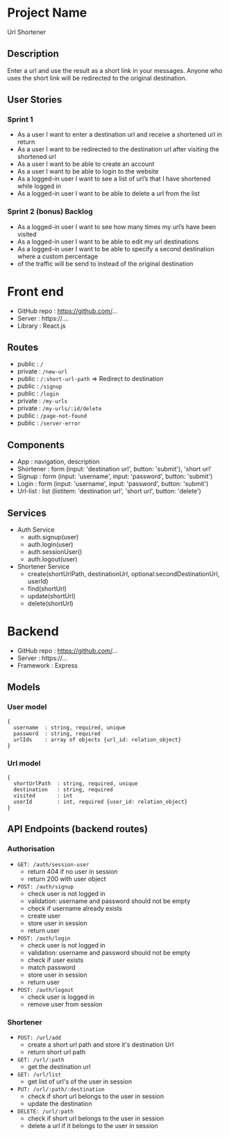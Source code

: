 # Project Name
Url Shortener

## Description
Enter a url and use the result as a short link in your messages. Anyone who uses the short link will be redirected to the original destination.

## User Stories

### Sprint 1
- As a user I want to enter a destination url and receive a shortened url in return
- As a user I want to be redirected to the destination url after visiting the shortened url
- As a user I want to be able to create an account
- As a user I want to be able to login to the website
- As a logged-in user I want to see a list of url’s that I have shortened while logged in
- As a logged-in user I want to be able to delete a url from the list

### Sprint 2 (bonus) Backlog

- As a logged-in user I want to see how many times my url’s have been visited
- As a logged-in user I want to be able to edit my url destinations
- As a logged-in user I want to be able to specify a second destination where a custom percentage
- of the traffic will be send to instead of the original destination


# Front end

- GitHub repo : https://github.com/...
- Server      : https://....
- Library     : React.js

## Routes

- public  : `/`
- private : `/new-url`
- public  : `/:short-url-path` => Redirect to destination
- public  : `/signup`
- public  : `/login`
- private : `/my-urls`
- private : `/my-urls/:id/delete`
- public  : `/page-not-found`
- public  : `/server-error`

## Components

- App       : navigation, description
- Shortener : form (input: 'destination url', button: 'submit'), 'short url'
- Signup    : form (input: 'username', input: 'password', button: 'submit')
- Login     : form (input: 'username', input: 'password', button: 'submit')
- Url-list  : list (listitem: 'destination url', 'short url', button: 'delete')


## Services
- Auth Service
  - auth.signup(user)
  - auth.login(user)
  - auth.sessionUser()
  - auth.logout(user)
- Shortener Service
  - create(shortUrlPath, destinationUrl, optional:secondDestinationUrl, userId)
  - find(shortUrl)
  - update(shortUrl)
  - delete(shortUrl)


# Backend

- GitHub repo : https://github.com/...
- Server      : https://...
- Framework   : Express


## Models

### User model
```
{
  username  : string, required, unique
  password  : string, required
  urlIds    : array of objects {url_id: relation_object}
}
```

### Url model
```
{
  shortUrlPath  : string, required, unique
  destination   : string, required
  visited       : int
  userId        : int, required {user_id: relation_object}
}
```


## API Endpoints (backend routes)
### Authorisation
- `GET: /auth/session-user`
  - return 404 if no user in session
  - return 200 with user object
- `POST: /auth/signup`
  - check user is not logged in
  - validation: username and password should not be empty
  - check if username already exists
  - create user
  - store user in session
  - return user
- `POST: /auth/login`
  - check user is not logged in
  - validation: username and password should not be empty
  - check if user exists
  - match password
  - store user in session
  - return user
- `POST: /auth/logout`
  - check user is logged in
  - remove user from session

### Shortener
- `POST: /url/add`
  - create a short url path and store it's destination Url
  - return short url path
- `GET: /url/:path`
  - get the destination url
- `GET: /url/list`
  - get list of url's of the user in session
- `PUT: /url/:path/:destination`
  - check if short url belongs to the user in session
  - update the destination
- `DELETE: /url/:path`
  - check if short url belongs to the user in session
  - delete a url if it belongs to the user in session

